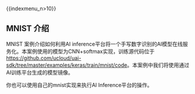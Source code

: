 {{indexmenu_n>10}}

## MNIST 介绍

MNIST 案例介绍如何利用AI
inference平台将一个手写数字识别的AI模型在线服务化。本案例使用的模型为CNN+softmax实现，训练源代码位于<https://github.com/ucloud/uai-sdk/tree/master/examples/keras/train/mnist/code>。本案例中我们将使用通过AI训练平台生成的模型镜像。

你也可以使用自己的mnist实现来执行AI Inference平台的操作。

